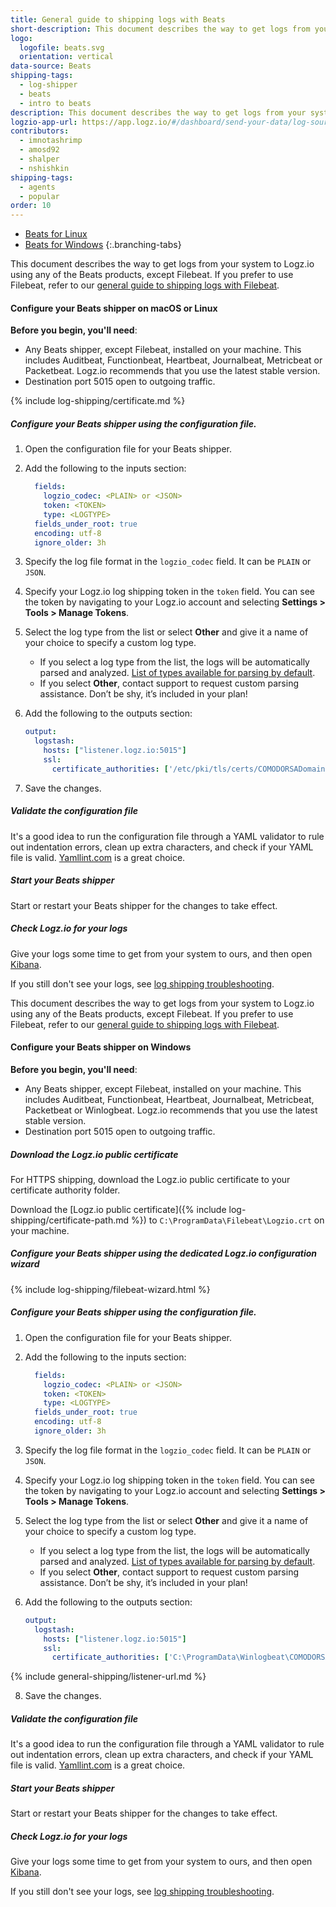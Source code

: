 ```yaml
---
title: General guide to shipping logs with Beats
short-description: This document describes the way to get logs from your system to Logz.io using any of the Beats products, except Filebeat. 
logo:
  logofile: beats.svg
  orientation: vertical
data-source: Beats
shipping-tags:
  - log-shipper
  - beats
  - intro to beats
description: This document describes the way to get logs from your system to Logz.io using any of the Beats products, except Filebeat. If you prefer to use Filebeat, refer to our [general guide to shipping logs with Filebeat](https://docs.logz.io/shipping/log-sources/filebeat.html).
logzio-app-url: https://app.logz.io/#/dashboard/send-your-data/log-sources/beats
contributors:
  - imnotashrimp
  - amosd92
  - shalper
  - nshishkin
shipping-tags:
  - agents
  - popular
order: 10
---
```


<!-- tabContainer:start -->
<div class="branching-container">

* [Beats for Linux](#linux)
* [Beats for Windows](#windows)
{:.branching-tabs}

<!-- tab:start -->
<div id="linux">

This document describes the way to get logs from your system to Logz.io using any of the Beats products, except Filebeat. If you prefer to use Filebeat, refer to our [general guide to shipping logs with Filebeat](https://docs.logz.io/shipping/log-sources/filebeat.html).

#### Configure your Beats shipper on macOS or Linux

**Before you begin, you'll need**:

* Any Beats shipper, except Filebeat, installed on your machine. This includes Auditbeat, Functionbeat, Heartbeat, Journalbeat, Metricbeat or Packetbeat. Logz.io recommends that you use the latest stable version.
* Destination port 5015 open to outgoing traffic.


<div class="tasklist">

{% include log-shipping/certificate.md %}

##### Configure your Beats shipper using the configuration file.

1. Open the configuration file for your Beats shipper.
2. Add the following to the inputs section:

   ```yml
     fields:
       logzio_codec: <PLAIN> or <JSON>
       token: <TOKEN>
       type: <LOGTYPE>
     fields_under_root: true
     encoding: utf-8
     ignore_older: 3h
   ```

3. Specify the log file format in the `logzio_codec` field. It can be `PLAIN` or `JSON`.
4. Specify your Logz.io log shipping token in the `token` field. You can see the token by navigating to your Logz.io account and selecting **Settings > Tools > Manage Tokens**.
5. Select the log type from the list or select **Other** and give it a name of your choice to specify a custom log type.
   * If you select a log type from the list, the logs will be automatically parsed and analyzed. [List of types available for parsing by default](https://docs.logz.io/user-guide/log-shipping/built-in-log-types.html).
   * If you select **Other**, contact support to request custom parsing assistance. Don’t be shy, it’s included in your plan!
6. Add the following to the outputs section:

   ```yml
   output:
     logstash:
       hosts: ["listener.logz.io:5015"]  
       ssl:
         certificate_authorities: ['/etc/pki/tls/certs/COMODORSADomainValidationSecureServerCA.crt']
   ```

7. Save the changes.

##### Validate the configuration file

It's a good idea to run the configuration file through a YAML validator to rule out indentation errors, clean up extra characters, and check if your YAML file is valid. [Yamllint.com](http://www.yamllint.com) is a great choice.

##### Start your Beats shipper

Start or restart your Beats shipper for the changes to take effect.

##### Check Logz.io for your logs

Give your logs some time to get from your system to ours, and then open [Kibana](https://app.logz.io/#/dashboard/kibana).

If you still don't see your logs, see [log shipping troubleshooting]({{site.baseurl}}/user-guide/log-shipping/log-shipping-troubleshooting.html).

</div>

</div>
<!-- tab:end -->


<!-- tab:start -->
<div id="windows">

This document describes the way to get logs from your system to Logz.io using any of the Beats products, except Filebeat. If you prefer to use Filebeat, refer to our [general guide to shipping logs with Filebeat](https://docs.logz.io/shipping/log-sources/filebeat.html).

#### Configure your Beats shipper on Windows

**Before you begin, you'll need**: 

* Any Beats shipper, except Filebeat, installed on your machine. This includes Auditbeat, Functionbeat, Heartbeat, Journalbeat, Metricbeat, Packetbeat or Winlogbeat. Logz.io recommends that you use the latest stable version.
* Destination port 5015 open to outgoing traffic.

<div class="tasklist">

##### Download the Logz.io public certificate

For HTTPS shipping, download the Logz.io public certificate to your certificate authority folder.

Download the
[Logz.io public certificate]({% include log-shipping/certificate-path.md %})
to `C:\ProgramData\Filebeat\Logzio.crt`
on your machine.


##### Configure your Beats shipper using the dedicated Logz.io configuration wizard

{% include log-shipping/filebeat-wizard.html %}


##### Configure your Beats shipper using the configuration file.

1. Open the configuration file for your Beats shipper.
2. Add the following to the inputs section:

   ```yml
     fields:
       logzio_codec: <PLAIN> or <JSON>
       token: <TOKEN>
       type: <LOGTYPE>
     fields_under_root: true
     encoding: utf-8
     ignore_older: 3h
   ```

3. Specify the log file format in the `logzio_codec` field. It can be `PLAIN` or `JSON`.
4. Specify your Logz.io log shipping token in the `token` field. You can see the token by navigating to your Logz.io account and selecting **Settings > Tools > Manage Tokens**.
5. Select the log type from the list or select **Other** and give it a name of your choice to specify a custom log type.
   * If you select a log type from the list, the logs will be automatically parsed and analyzed. [List of types available for parsing by default](https://docs.logz.io/user-guide/log-shipping/built-in-log-types.html).
   * If you select **Other**, contact support to request custom parsing assistance. Don’t be shy, it’s included in your plan!
6. Add the following to the outputs section:

   ```yml
   output:
     logstash:
       hosts: ["listener.logz.io:5015"]  
       ssl:
         certificate_authorities: ['C:\ProgramData\Winlogbeat\COMODORSADomainValidationSecureServerCA.crt']
   ```


{% include general-shipping/listener-url.md %}
 
  
8. Save the changes.

##### Validate the configuration file

It's a good idea to run the configuration file through a YAML validator to rule out indentation errors, clean up extra characters, and check if your YAML file is valid. [Yamllint.com](http://www.yamllint.com) is a great choice.


##### Start your Beats shipper

Start or restart your Beats shipper for the changes to take effect.


##### Check Logz.io for your logs

Give your logs some time to get from your system to ours, and then open [Kibana](https://app.logz.io/#/dashboard/kibana).

If you still don't see your logs, see [log shipping troubleshooting]({{site.baseurl}}/user-guide/log-shipping/log-shipping-troubleshooting.html).

</div>



</div>
<!-- tab:end -->

